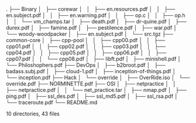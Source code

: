 .
├── Binary
│   ├── corewar
│   │   ├── en.resources.pdf
│   │   ├── en.subject.pdf
│   │   ├── en.warning.pdf
│   │   ├── op.c
│   │   ├── op.h
│   │   └── vm_champs.tar
│   ├── death.pdf
│   ├── dr-quine.pdf
│   ├── durex.pdf
│   ├── famine.pdf
│   ├── pestilence.pdf
│   ├── war.pdf
│   └── woody-woodpacker
│       ├── en.subject.pdf
│       └── src.tgz
├── common-core
│   ├── cpp-pool
│   │   ├── cpp00.pdf
│   │   ├── cpp01.pdf
│   │   ├── cpp02.pdf
│   │   ├── cpp03.pdf
│   │   ├── cpp04.pdf
│   │   ├── cpp05.pdf
│   │   ├── cpp06.pdf
│   │   ├── cpp07.pdf
│   │   └── cpp08.pdf
│   ├── libft.pdf
│   ├── minishell.pdf
│   └── Philoshophers.pdf
├── DevOps
│   ├── b2broot.pdf
│   ├── badass.subj.pdf
│   ├── cloud-1.pdf
│   ├── inception-of-things.pdf
│   └── inception.pdf
├── Hack
│   └── override
│       ├── OverRide.iso
│       └── override.pdf
├── NORMINETTE.pdf
├── OSI
│   ├── netpractice
│   │   ├── netpractice.pdf
│   │   └── net_practice.tar
│   ├── nmap.pdf
│   ├── ping.pdf
│   ├── ssl_des.pdf
│   ├── ssl_md5.pdf
│   ├── ssl_rsa.pdf
│   └── traceroute.pdf
└── README.md

10 directories, 43 files
